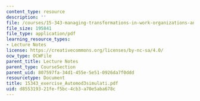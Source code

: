 ```yaml
---
content_type: resource
description: ''
file: /courses/15-343-managing-transformations-in-work-organizations-and-society-spring-2002/d855319321fef5bc4cb3a70e5aba678c_15343_exercise_Automod3simulati.pdf
file_size: 195841
file_type: application/pdf
learning_resource_types:
- Lecture Notes
license: https://creativecommons.org/licenses/by-nc-sa/4.0/
ocw_type: OCWFile
parent_title: Lecture Notes
parent_type: CourseSection
parent_uid: 807597fa-34d1-455e-5e51-0926da7f0ddd
resourcetype: Document
title: 15343_exercise_Automod3simulati.pdf
uid: d8553193-21fe-f5bc-4cb3-a70e5aba678c
---
```

